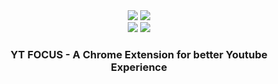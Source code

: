 <div align="center">
<image src="https://img.shields.io/github/package-json/v/leizzo/yt-focus" />
<image src="https://img.shields.io/circleci/build/gh/leizzo/yt-focus/main?label=circleci&token=cb469ae384bdf180a49e85b5aa250d03e3266c2f" >
</div>
<div align="center">
<image src="https://img.shields.io/chrome-web-store/v/yt-focus" />
<image src="https://img.shields.io/chrome-web-store/stars/yt-focus?label=chrome%20web%20store%20rating">
</div>

<h3 align="center">YT FOCUS - A Chrome Extension for better Youtube Experience</h3>
